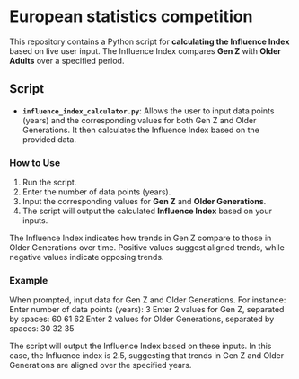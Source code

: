# European statistics competition

This repository contains a Python script for **calculating the Influence Index** based on live user input. The Influence Index compares **Gen Z** with **Older Adults** over a specified period.

## Script

- **`influence_index_calculator.py`**: Allows the user to input data points (years) and the corresponding values for both Gen Z and Older Generations. It then calculates the Influence Index based on the provided data.

### How to Use

1. Run the script.
2. Enter the number of data points (years).
3. Input the corresponding values for **Gen Z** and **Older Generations**.
4. The script will output the calculated **Influence Index** based on your inputs.

The Influence Index indicates how trends in Gen Z compare to those in Older Generations over time. Positive values suggest aligned trends, while negative values indicate opposing trends.

### Example

When prompted, input data for Gen Z and Older Generations. For instance:
Enter number of data points (years): 3
Enter 2 values for Gen Z, separated by spaces: 60 61 62 
Enter 2 values for Older Generations, separated by spaces: 30 32 35

The script will output the Influence Index based on these inputs. In this case, the Influence index is 2.5, suggesting that trends in Gen Z and Older Generations are aligned over the specified years.
